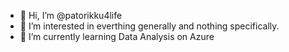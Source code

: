 - 👋 Hi, I’m @patorikku4life
- 👀 I’m interested in everthing generally and nothing specifically.
- 🌱 I’m currently learning Data Analysis on Azure
